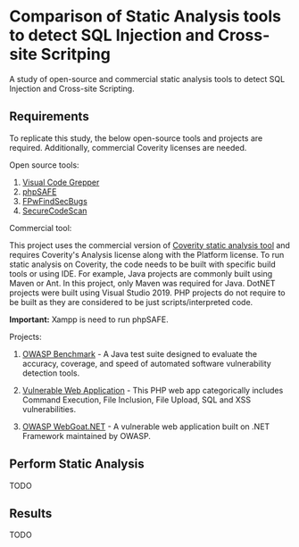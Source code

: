 # Comparison of Static Analysis tools to detect SQL Injection and Cross-site Scritping
A study of open-source and commercial static analysis tools to detect SQL Injection and Cross-site Scripting.
 
## Requirements
To replicate this study, the below open-source tools and projects are required. Additionally, commercial Coverity licenses are needed. 

Open source tools:

1. [Visual Code Grepper](https://github.com/nccgroup/VCG)
2. [phpSAFE](https://github.com/JoseCarlosFonseca/phpSAFE)
3. [FPwFindSecBugs](https://github.com/find-sec-bugs/find-sec-bugs)
4. [SecureCodeScan](https://security-code-scan.github.io/)

Commercial tool:

This project uses the commercial version of [Coverity static analysis tool](https://community.synopsys.com/s/getting-started-with-synopsys#GSCoverity) and requires Coverity's Analysis license along with the Platform license. To run static analysis on Coverity, the code needs to be built with specific build tools or using IDE. For example, Java projects are commonly built using Maven or Ant. In this project, only Maven was required for Java. DotNET projects were built using Visual Studio 2019. PHP projects do not require to be built as they are considered to be just scripts/interpreted code. 

**Important:** Xampp is need to run phpSAFE.

Projects:

1. [OWASP Benchmark](https://github.com/OWASP/Benchmark) - A Java test suite designed to evaluate the accuracy, coverage, and speed of automated software vulnerability detection tools. 

2. [Vulnerable Web Application](https://github.com/OWASP/Vulnerable-Web-Application) - This PHP web app categorically includes Command Execution, File Inclusion, File Upload, SQL and XSS vulnerabilities.

3. [OWASP WebGoat.NET](https://github.com/OWASP/WebGoat.NET) - A vulnerable web application built on .NET Framework maintained by OWASP.


## Perform Static Analysis
TODO

## Results
TODO
